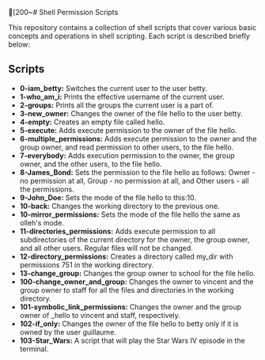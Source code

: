 [200~# Shell Permission Scripts

This repository contains a collection of shell scripts that cover various basic concepts and operations in shell scripting. Each script is described briefly below:

## Scripts

- **0-iam_betty:** Switches the current user to the user betty.
- **1-who_am_i:** Prints the effective username of the current user.
- **2-groups:** Prints all the groups the current user is a part of.
- **3-new_owner:** Changes the owner of the file hello to the user betty.
- **4-empty:** Creates an empty file called hello.
- **5-execute:** Adds execute permission to the owner of the file hello.
- **6-multiple_permissions:** Adds execute permission to the owner and the group owner, and read permission to other users, to the file hello.
- **7-everybody:** Adds execution permission to the owner, the group owner, and the other users, to the file hello.
- **8-James_Bond:** Sets the permission to the file hello as follows: Owner - no permission at all, Group - no permission at all, and Other users - all the permissions.
- **9-John_Doe:** Sets the mode of the file hello to this:10.
- **10-back:** Changes the working directory to the previous one.
- **10-mirror_permissions:** Sets the mode of the file hello the same as olleh's mode.
- **11-directories_permissions:** Adds execute permission to all subdirectories of the current directory for the owner, the group owner, and all other users. Regular files will not be changed.
- **12-directory_permissions:** Creates a directory called my_dir with permissions 751 in the working directory.
- **13-change_group:** Changes the group owner to school for the file hello.
- **100-change_owner_and_group:** Changes the owner to vincent and the group owner to staff for all the files and directories in the working directory.
- **101-symbolic_link_permissions:** Changes the owner and the group owner of _hello to vincent and staff, respectively.
- **102-if_only:** Changes the owner of the file hello to betty only if it is owned by the user guillaume.
- **103-Star_Wars:** A script that will play the Star Wars IV episode in the terminal.
